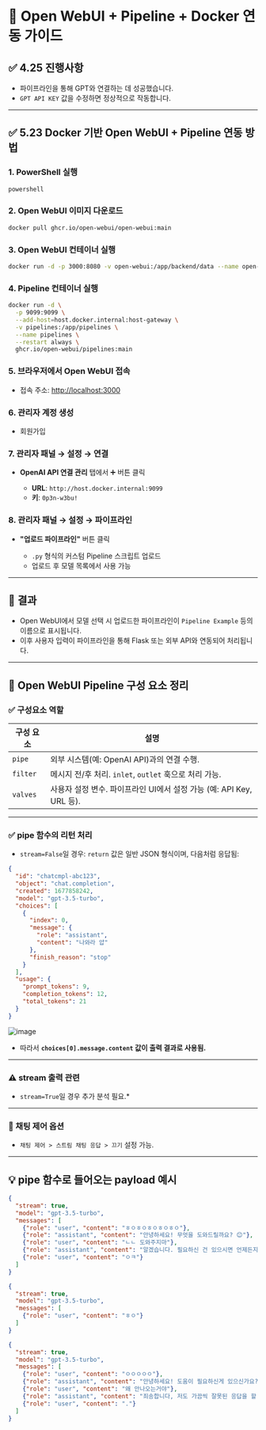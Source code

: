 # 🧠 Open WebUI + Pipeline + Docker 연동 가이드

## ✅ 4.25 진행사항

* 파이프라인을 통해 GPT와 연결하는 데 성공했습니다.
* `GPT API KEY` 값을 수정하면 정상적으로 작동합니다.

---

## ✅ 5.23 Docker 기반 Open WebUI + Pipeline 연동 방법

### 1. PowerShell 실행

```bash
powershell
```

### 2. Open WebUI 이미지 다운로드

```bash
docker pull ghcr.io/open-webui/open-webui:main
```

### 3. Open WebUI 컨테이너 실행

```bash
docker run -d -p 3000:8080 -v open-webui:/app/backend/data --name open-webui ghcr.io/open-webui/open-webui:main
```

### 4. Pipeline 컨테이너 실행

```bash
docker run -d \
  -p 9099:9099 \
  --add-host=host.docker.internal:host-gateway \
  -v pipelines:/app/pipelines \
  --name pipelines \
  --restart always \
  ghcr.io/open-webui/pipelines:main
```

### 5. 브라우저에서 Open WebUI 접속

* 접속 주소: [http://localhost:3000](http://localhost:3000)

### 6. 관리자 계정 생성

* 회원가입

### 7. 관리자 패널 → 설정 → 연결

* **OpenAI API 연결 관리** 탭에서 ➕ 버튼 클릭

  * **URL**: `http://host.docker.internal:9099`
  * **키**: `0p3n-w3bu!`

### 8. 관리자 패널 → 설정 → 파이프라인

* **"업로드 파이프라인"** 버튼 클릭

  * `.py` 형식의 커스텀 Pipeline 스크립트 업로드
  * 업로드 후 모델 목록에서 사용 가능

---

## 🔁 결과

* Open WebUI에서 모델 선택 시 업로드한 파이프라인이 `Pipeline Example` 등의 이름으로 표시됩니다.
* 이후 사용자 입력이 파이프라인을 통해 Flask 또는 외부 API와 연동되어 처리됩니다.

---

## 🔧 Open WebUI Pipeline 구성 요소 정리

### ✅ 구성요소 역할

| 구성 요소    | 설명                                               |
| -------- | ------------------------------------------------ |
| `pipe`   | 외부 시스템(예: OpenAI API)과의 연결 수행.                   |
| `filter` | 메시지 전/후 처리. `inlet`, `outlet` 훅으로 처리 가능.         |
| `valves` | 사용자 설정 변수. 파이프라인 UI에서 설정 가능 (예: API Key, URL 등). |

---

### ✅ pipe 함수의 리턴 처리

* `stream=False`일 경우:
  `return` 값은 일반 JSON 형식이며, 다음처럼 응답됨:

```json
{
  "id": "chatcmpl-abc123",
  "object": "chat.completion",
  "created": 1677858242,
  "model": "gpt-3.5-turbo",
  "choices": [
    {
      "index": 0,
      "message": {
        "role": "assistant",
        "content": "나와라 얍"
      },
      "finish_reason": "stop"
    }
  ],
  "usage": {
    "prompt_tokens": 9,
    "completion_tokens": 12,
    "total_tokens": 21
  }
}
```
![image](https://github.com/user-attachments/assets/1f0114bd-5a07-4da7-bd00-6e41a1de511c)

* 따라서 **`choices[0].message.content` 값이 출력 결과로 사용됨.**

---

### ⚠️ stream 출력 관련

* `stream=True`일 경우 추가 분석 필요.*

---

### 💬 채팅 제어 옵션

* `채팅 제어 > 스트림 채팅 응답 > 끄기` 설정 가능.

---

## 💡 pipe 함수로 들어오는 payload 예시

```json
{
  "stream": true,
  "model": "gpt-3.5-turbo",
  "messages": [
    {"role": "user", "content": "ㅎㅇㅎㅇㅎㅇㅎㅇㅎㅇ"},
    {"role": "assistant", "content": "안녕하세요! 무엇을 도와드릴까요? 😊"},
    {"role": "user", "content": "ㄴㄴ 도와주지마"},
    {"role": "assistant", "content": "알겠습니다. 필요하신 건 있으시면 언제든지 말씀해주세요! 😊"},
    {"role": "user", "content": "ㅇㅋ"}
  ]
}
```

```json
{
  "stream": true,
  "model": "gpt-3.5-turbo",
  "messages": [
    {"role": "user", "content": "ㅎㅇ"}
  ]
}
```

```json
{
  "stream": true,
  "model": "gpt-3.5-turbo",
  "messages": [
    {"role": "user", "content": "ㅇㅇㅇㅇㅇ"},
    {"role": "assistant", "content": "안녕하세요! 도움이 필요하신게 있으신가요? 부담없이 물어보세요."},
    {"role": "user", "content": "왜 안나오는거야"},
    {"role": "assistant", "content": "죄송합니다, 저도 가끔씩 잘못된 응답을 할 수 있어요. 무엇을 도와드릴까요? 부연 설명을 해 주시면 더 도와드릴 수 있을 것 같아요."},
    {"role": "user", "content": "."}
  ]
}
```


